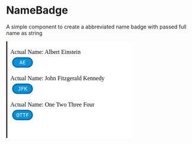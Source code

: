 # NameBadge
A simple component to create a abbreviated name badge with passed full name as string

![Samples](/src/images/abbreviation.png)
